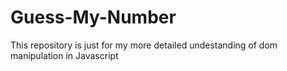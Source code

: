 # Guess-My-Number
This repository is just for my more detailed undestanding of dom manipulation in Javascript
